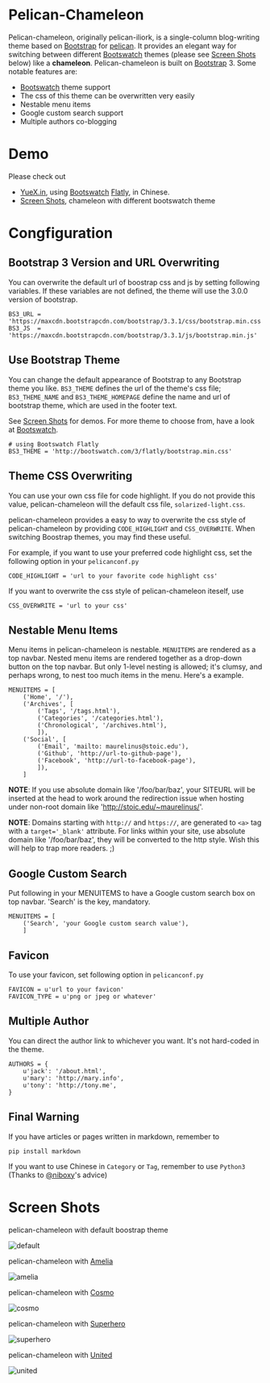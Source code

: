 # Pelican-Chameleon

Pelican-chameleon, originally pelican-iliork, is a single-column blog-writing
theme based on [Bootstrap][] for [pelican][]. It provides an elegant way for
switching between different [Bootswatch][] themes (please see [Screen Shots][]
below) like a **chameleon**.  Pelican-chameleon is built on [Bootstrap][] 3.
Some notable features are:

- [Bootswatch][] theme support
- The css of this theme can be overwritten very easily
- Nestable menu items
- Google custom search support
- Multiple authors co-blogging

# Demo

Please check out

* [YueX.in](http://yuex.in), using [Bootswatch][] [Flatly][], in Chinese.
* [Screen Shots][], chameleon with different bootswatch theme

# Congfiguration

## Bootstrap 3 Version and URL Overwriting

You can overwrite the default url of boostrap css and js by setting following
variables. If these variables are not defined, the theme will use the 3.0.0
version of bootstrap.

    BS3_URL = 'https://maxcdn.bootstrapcdn.com/bootstrap/3.3.1/css/bootstrap.min.css'
    BS3_JS  = 'https://maxcdn.bootstrapcdn.com/bootstrap/3.3.1/js/bootstrap.min.js'

## Use Bootstrap Theme

You can change the default appearance of Bootstrap to any Bootstrap theme you
like. `BS3_THEME` defines the url of the theme's css file; `BS3_THEME_NAME` and
`BS3_THEME_HOMEPAGE` define the name and url of bootstrap theme, which are used
in the footer text.

See [Screen Shots][] for demos. For more theme to choose from, have a look at
[Bootswatch][].

    # using Bootswatch Flatly
    BS3_THEME = 'http://bootswatch.com/3/flatly/bootstrap.min.css'

## Theme CSS Overwriting

You can use your own css file for code highlight. If you do not provide this
value, pelican-chameleon will the default css file, `solarized-light.css`.

pelican-chameleon provides a easy to way to overwrite the css style of
pelican-chameleon by providing `CODE_HIGHLIGHT` and `CSS_OVERWRITE`. When
switching Boostrap themes, you may find these useful.

For example, if you want to use your preferred code highlight css, set the
following option in your `pelicanconf.py`

    CODE_HIGHLIGHT = 'url to your favorite code highlight css'

If you want to overwrite the css style of pelican-chameleon iteself, use

    CSS_OVERWRITE = 'url to your css'

## Nestable Menu Items

Menu items in pelican-chameleon is nestable. `MENUITEMS` are rendered as a top
navbar. Nested menu items are rendered together as a drop-down button on the
top navbar. But only 1-level nesting is allowed; it's clumsy, and perhaps
wrong, to nest too much items in the menu. Here's a example.

    MENUITEMS = [
        ('Home', '/'),
        ('Archives', [
            ('Tags', '/tags.html'),
            ('Categories', '/categories.html'),
            ('Chronological', '/archives.html'),
            ]),
        ('Social', [
            ('Email', 'mailto: maurelinus@stoic.edu'),
            ('Github', 'http://url-to-github-page'),
            ('Facebook', 'http://url-to-facebook-page'),
            ]),
        ]

**NOTE**: If you use absolute domain like '/foo/bar/baz', your SITEURL will be
inserted at the head to work around the redirection issue when hosting under
non-root domain like 'http://stoic.edu/~maurelinus/'.

**NOTE**: Domains starting with `http://` and `https://`, are generated to
`<a>` tag with a `target='_blank'` attribute. For links within your site, use
absolute domain like '/foo/bar/baz', they will be converted to the http style.
Wish this will help to trap more readers. ;)

## Google Custom Search

Put following in your MENUITEMS to have a Google custom search box on top
navbar. 'Search' is the key, mandatory.

    MENUITEMS = [
        ('Search', 'your Google custom search value'),
        ]

## Favicon

To use your favicon, set following option in `pelicanconf.py`

    FAVICON = u'url to your favicon'
    FAVICON_TYPE = u'png or jpeg or whatever'

## Multiple Author
You can direct the author link to whichever you want. It's not hard-coded in
the theme.

    AUTHORS = {
        u'jack': '/about.html',
        u'mary': 'http://mary.info',
        u'tony': 'http://tony.me',
    }

## Final Warning

If you have articles or pages written in markdown, remember to

    pip install markdown

If you want to use Chinese in `Category` or `Tag`, remember to use `Python3`
(Thanks to [@niboxy](https://github.com/niboxy)'s advice)

# Screen Shots

pelican-chameleon with default boostrap theme

![default](./screenshot/default.png)

pelican-chameleon with [Amelia][]

![amelia](./screenshot/amelia.png)

pelican-chameleon with [Cosmo][]

![cosmo](./screenshot/cosmo.png)

pelican-chameleon with [Superhero][]

![superhero](./screenshot/superhero.png)

pelican-chameleon with [United][]

![united](./screenshot/united.png)

[pelican]: https://github.com/getpelican/pelican
[Bootstrap]: http://getbootstrap.com
[Bootswatch]: http://bootswatch.com
[Flatly]: http://bootswatch.com/flatly/
[Amelia]: http://bootswatch.com/amelia/
[Cosmo]: http://bootswatch.com/cosmo/
[Superhero]: http://bootswatch.com/superhero/
[United]: http://bootswatch.com/united/
[Screen Shots]: #screen-shots

